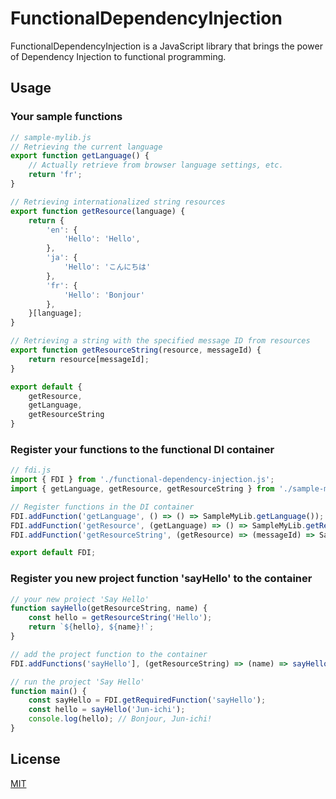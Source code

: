 # FunctionalDependencyInjection

FunctionalDependencyInjection is a JavaScript library that brings the power of Dependency Injection to functional programming.

## Usage

### Your sample functions
```javascript
// sample-mylib.js
// Retrieving the current language
export function getLanguage() {
    // Actually retrieve from browser language settings, etc.
    return 'fr';
}

// Retrieving internationalized string resources
export function getResource(language) {
    return {
        'en': {
            'Hello': 'Hello',
        },
        'ja': {
            'Hello': 'こんにちは'
        },
        'fr': {
            'Hello': 'Bonjour'
        },
    }[language];
}

// Retrieving a string with the specified message ID from resources
export function getResourceString(resource, messageId) {
    return resource[messageId];
}

export default {
    getResource,
    getLanguage,
    getResourceString
}
```

### Register your functions to the functional DI container
```javascript
// fdi.js
import { FDI } from './functional-dependency-injection.js';
import { getLanguage, getResource, getResourceString } from './sample-mylib.js';

// Register functions in the DI container
FDI.addFunction('getLanguage', () => () => SampleMyLib.getLanguage());
FDI.addFunction('getResource', (getLanguage) => () => SampleMyLib.getResource(getLanguage()));
FDI.addFunction('getResourceString', (getResource) => (messageId) => SampleMyLib.getResourceString(getResource(), messageId));

export default FDI;
```

### Register you new project function 'sayHello' to the container
```javascript
// your new project 'Say Hello'
function sayHello(getResourceString, name) {
    const hello = getResourceString('Hello');
    return `${hello}, ${name}!`;
}

// add the project function to the container
FDI.addFunctions('sayHello'], (getResourceString) => (name) => sayHello(getResourceString, name));

// run the project 'Say Hello'
function main() {
    const sayHello = FDI.getRequiredFunction('sayHello');
    const hello = sayHello('Jun-ichi');
    console.log(hello); // Bonjour, Jun-ichi!
}

```

## License
[MIT](https://choosealicense.com/licenses/mit/)
